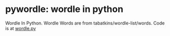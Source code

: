 # pywordle: wordle in python
Wordle In Python.
Wordle Words are from tabatkins/wordle-list/words.
Code is at [wordle.py](https://github.com/cboteleven/pywordle)
